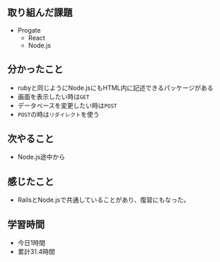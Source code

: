 ## 取り組んだ課題
- Progate
  - React
  - Node.js
## 分かったこと
  - rubyと同じようにNode.jsにもHTML内に記述できるパッケージがある
  - 画面を表示したい時は`GET`
  - データベースを変更したい時は`POST`
  - `POST`の時は`リダイレクト`を使う
    
## 次やること
- Node.js途中から
## 感じたこと
- RailsとNode.jsで共通していることがあり、復習にもなった。
## 学習時間
- 今日1時間
- 累計31.4時間